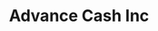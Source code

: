 ---
title: Advance Cash Inc
slug: advance-cash-inc
updated-on: '2024-05-30T13:44:31.749Z'
created-on: '2024-05-30T13:41:46.671Z'
published-on: '2024-05-30T13:54:32.469Z'
f_city-state-2:
- cms/city/searcy-ar.md
- cms/city/topeka-ks.md
- cms/city/oxford-ms.md
- cms/city/dickson-tn.md
- cms/city/crossville-tn.md
f_locations:
- cms/payday-loan/advance-cash-inc-3240.md
- cms/payday-loan/advance-cash-inc-3241.md
- cms/payday-loan/advance-cash-inc-3242.md
- cms/payday-loan/advance-cash-inc-3243.md
- cms/payday-loan/advance-cash-inc-3244.md
- cms/payday-loan/advance-cash-inc-3245.md
- cms/payday-loan/advance-cash-inc-3246.md
- cms/payday-loan/advance-cash-inc-3247.md
f_states:
- cms/state/arkansas.md
- cms/state/kansas.md
- cms/state/mississippi.md
- cms/state/tennessee.md
layout: '[company].html'
tags: company
---